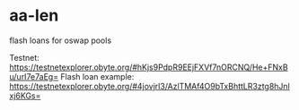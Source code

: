 # aa-len
flash loans for oswap pools

Testnet: https://testnetexplorer.obyte.org/#hKjs9PdpR9EEjFXVf7nORCNQ/He+FNxBu/urI7e7aEg=
Flash loan example: https://testnetexplorer.obyte.org/#4jovjrl3/AzlTMAf4O9bTxBhttLR3ztg8hJnlxj6KGs=
